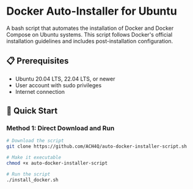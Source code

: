 # Docker Auto-Installer for Ubuntu

A bash script that automates the installation of Docker and Docker Compose on Ubuntu systems. This script follows Docker's official installation guidelines and includes post-installation configuration.

## 📋 Prerequisites

- Ubuntu 20.04 LTS, 22.04 LTS, or newer
- User account with sudo privileges
- Internet connection

## 🚀 Quick Start

### Method 1: Direct Download and Run

```bash
# Download the script
git clone https://github.com/ACH4Q/auto-docker-installer-script.sh

# Make it executable
chmod +x auto-docker-installer-script

# Run the script
./install_docker.sh